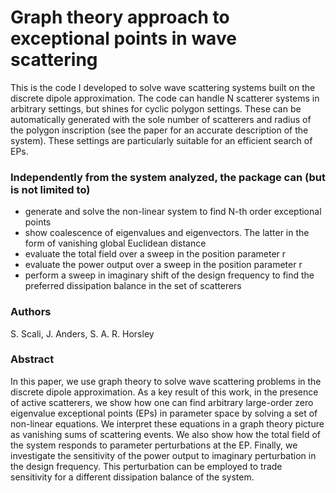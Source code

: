 # Graph theory approach to exceptional points in wave scattering
This is the code I developed to solve wave scattering systems built on the discrete dipole approximation. The code can handle N scatterer systems in arbitrary settings, but shines for cyclic polygon settings. These can be automatically generated with the sole number of scatterers and radius of the polygon inscription (see the paper for an accurate description of the system). These settings are particularly suitable for an efficient search of EPs.

### Independently from the system analyzed, the package can (but is not limited to)
- generate and solve the non-linear system to find N-th order exceptional points
- show coalescence of eigenvalues and eigenvectors. The latter in the form of vanishing global Euclidean distance
- evaluate the total field over a sweep in the position parameter r
- evaluate the power output over a sweep in the position parameter r
- perform a sweep in imaginary shift of the design frequency to find the preferred dissipation balance in the set of scatterers

### Authors
S. Scali, J. Anders, S. A. R. Horsley

### Abstract
In this paper, we use graph theory to solve wave scattering problems in the discrete dipole approximation. As a key result of this work, in the presence of active scatterers, we show how one can find arbitrary large-order zero eigenvalue exceptional points (EPs) in parameter space by solving a set of non-linear equations. We interpret these equations in a graph theory picture as vanishing sums of scattering events. We also show how the total field of the system responds to parameter perturbations at the EP. Finally, we investigate the sensitivity of the power output to imaginary perturbation in the design frequency. This perturbation can be employed to trade sensitivity for a different dissipation balance of the system.
